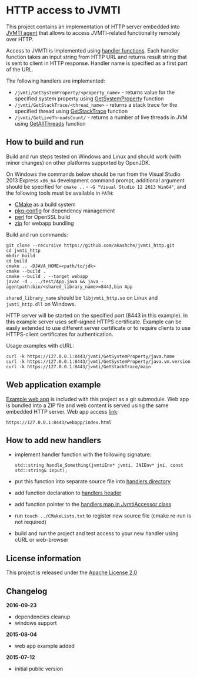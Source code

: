 HTTP access to JVMTI
====================

This project contains an implementation of HTTP server embedded into
[JVMTI agent](http://docs.oracle.com/javase/7/docs/platform/jvmti/jvmti.html) that allows 
to access JVMTI-related functionality remotely over HTTP.

Access to JVMTI is implemented using [handler functions](https://github.com/akashche/jvmti_http/tree/master/src/handlers).
Each handler function takes an input string from HTTP URL and returns result string that is sent to client in HTTP response.
Handler name is specified as a first part of the URL.

The following handlers are implemented:

 * `/jvmti/GetSystemProperty/<property_name>` - returns value for the specified system property using
 [GetSystemProperty](http://docs.oracle.com/javase/7/docs/platform/jvmti/jvmti.html#GetSystemProperty)
function
 * `/jvmti/GetStackTrace/<thread_name>` - returns a stack trace for the specified thread using
[GetStackTrace](http://docs.oracle.com/javase/7/docs/platform/jvmti/jvmti.html#GetStackTrace) function
 * `/jvmti/GetLiveThreadsCount/` - returns a number of live threads in JVM using 
[GetAllThreads](http://docs.oracle.com/javase/7/docs/platform/jvmti/jvmti.html#GetAllThreads) function

How to build and run
--------------------

Build and run steps tested on Windows and Linux and should work (with minor changes) 
on other platforms supported by OpenJDK. 

On Windows the commands below should be run from the Visual Studio 2013 Express `x86_64` development command prompt, additional argument should be specified for `cmake ..` - `-G "Visual Studio 12 2013 Win64"`, and the following tools must be available in `PATH`:

 - [CMake](https://cmake.org/) as a build system
 - [pkg-config](https://github.com/staticlibs/tools_windows_pkgconfig) for dependency management
 - [perl](https://github.com/staticlibs/tools_windows_perl) for OpenSSL build
 - [zip](https://github.com/ojdkbuild/tools_zip) for webapp bundling

Build and run commands:

    git clone --recursive https://github.com/akashche/jvmti_http.git
    cd jvmti_http
    mkdir build
    cd build
    cmake .. -DJAVA_HOME=<path/to/jdk>
    cmake --build .
    cmake --build . --target webapp
    javac -d . ../test/App.java && java -agentpath:bin/<shared_library_name>=8443,bin App

`shared_library_name` should be `libjvmti_http.so` on Linux and `jvmti_http.dll` on Windows.

HTTP server will be started on the specified port (8443 in this example). In this example
server uses self-signed HTTPS certificate. Example can be easily extended to use different server certificate
or to require clients to use HTTPS-client certificates for authentication.

Usage examples with cURL:

    curl -k https://127.0.0.1:8443/jvmti/GetSystemProperty/java.home
    curl -k https://127.0.0.1:8443/jvmti/GetSystemProperty/java.vm.version
    curl -k https://127.0.0.1:8443/jvmti/GetStackTrace/main

Web application example
-----------------------

[Example web app](https://github.com/akashche/dynamic_bar_chart_example) is included with this
project as a git submodule. Web app is bundled into a ZIP file and web content is served using the
same embedded HTTP server. Web app access [link](https://127.0.0.1:8443/webapp/index.html):

    https://127.0.0.1:8443/webapp/index.html

How to add new handlers
-----------------------

 * implement handler function with the following signature:

    `std::string handle_Something(jvmtiEnv* jvmti, JNIEnv* jni, const std::string& input);`

 * put this function into separate source file into [handlers directory](https://github.com/akashche/jvmti_http/tree/master/src/handlers)

 * add function declaration to [handlers header](https://github.com/akashche/jvmti_http/tree/master/src/handlers.hpp#L33)

 * add function pointer to the [handlers map in JvmtiAccessor class](https://github.com/akashche/jvmti_http/tree/master/src/JvmtiAccessor.cpp#L36)

 * run `touch ../CMakeLists.txt` to register new source file (cmake re-run is not required)

 * build and run the project and test access to your new handler using cURL or web-browser


License information
-------------------

This project is released under the [Apache License 2.0](http://www.apache.org/licenses/LICENSE-2.0)

Changelog
---------

**2016-09-23**

 * dependencies cleanup
 * windows support

**2015-08-04**

 * web app example added

**2015-07-12**

 * initial public version
